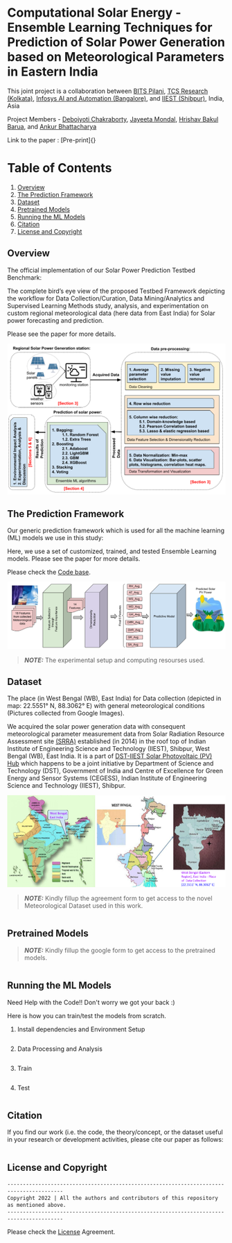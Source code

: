 

# Computational Solar Energy - Ensemble Learning Techniques for Prediction of Solar Power Generation based on Meteorological Parameters in Eastern India

This joint project is a collaboration between [BITS Pilani](https://www.bits-pilani.ac.in/), [TCS Research (Kolkata)](https://www.tcs.com/research-and-innovation), [Infosys AI and Automation (Bangalore)](https://www.infosys.com/), and [IIEST (Shibpur)](https://www.iiests.ac.in/), India, Asia

Project Members - [Debojyoti Chakraborty](https://www.linkedin.com/in/debojyoti-chakraborty-ba03a4179/?originalSubdomain=in), [Jayeeta Mondal](https://scholar.google.com/citations?user=lW7H0AoAAAAJ&hl=en), [Hrishav Bakul Barua](https://www.researchgate.net/profile/Hrishav-Barua), and [Ankur Bhattacharya](https://universe.bits-pilani.ac.in/Hyderabad/bhattacharjee/Profile)

Link to the paper : [Pre-print]{}

# Table of Contents

1. [Overview](#Overview)
2. [The Prediction Framework](#The-Prediction-Framework)
3. [Dataset](#Dataset)
4. [Pretrained Models](#Pretrained-Models)
5. [Running the ML Models](#Running-the-ML-Models)
6. [Citation](#Citation)
7. [License and Copyright](#License-and-Copyright)


## Overview

The official implementation of our Solar Power Prediction Testbed Benchmark:  
 
The complete bird’s eye view of the proposed Testbed Framework depicting the workflow for Data Collection/Curation, Data Mining/Analytics and Supervised Learning Methods study, analysis, and experimentation on custom regional meteorological data (here data from East India) for Solar power forecasting and prediction.

Please see the paper for more details.

![My Image](assets/Solar-Flow-Intro.png)


##  The Prediction Framework

Our generic prediction framework which is used for all the machine learning (ML) models we use in this study: 

Here, we use a set of customized, trained, and tested Ensemble Learning models. Please see the paper for more details. 

Please check the [Code base](src).

![My Image](assets/Model_diagram.png)

> **_NOTE:_**  The experimental setup and computing resourses used.

##  Dataset

The place (in West Bengal (WB), East India) for Data collection (depicted in map: 22.5551° N, 88.3062° E) with general meteorological conditions (Pictures collected from Google Images).

We acquired the solar power generation data with consequent meteorological  parameter measurement data from Solar Radiation Resource Assessment site [(SRRA)](http://dst-iiestsolarhub.org.in/about_SRRA.php) established (in 2014) in the roof top of Indian Institute of Engineering Science and Technology (IIEST), Shibpur, West Bengal (WB), East India. It is a part of [DST-IIEST Solar Photovoltaic (PV) Hub](http://dst-iiestsolarhub.org.in/about_DST_IIEST_solar_hub.php) which happens to be a joint initiative by Department of Science and Technology (DST), Government of India and Centre of Excellence for Green Energy and Sensor Systems (CEGESS), Indian Institute of Engineering Science and Technology (IIEST), Shibpur.


![My Image](assets/data_coll.png)


> **_NOTE:_**  Kindly fillup the agreement form to get access to the novel Meteorological Dataset used in this work.

~~~

~~~

##  Pretrained Models

> **_NOTE:_**  Kindly fillup the google form to get access to the pretrained models.


~~~

~~~



##  Running the ML Models

Need Help with the Code!! Don't worry we got your back :) 

Here is how you can train/test the models from scratch. 


1) Install dependencies and Environment Setup

~~~

~~~

2) Data Processing and Analysis

~~~

~~~


3) Train

~~~

~~~

4) Test

~~~

~~~



##  Citation 

If you find our work (i.e. the code, the theory/concept, or the dataset useful in your research or development activities, please cite our paper as follows:

~~~

~~~


## License and Copyright


~~~
----------------------------------------------------------------------------------------
Copyright 2022 | All the authors and contributors of this repository as mentioned above.
----------------------------------------------------------------------------------------

~~~

Please check the [License](LICENSE) Agreement.







